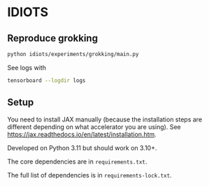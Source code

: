 # IDIOTS

## Reproduce grokking

```bash
python idiots/experiments/grokking/main.py
```

See logs with
```bash
tensorboard --logdir logs
```

## Setup

You need to install JAX manually (because the installation steps are different depending on what accelerator you are using). See https://jax.readthedocs.io/en/latest/installation.htm.

Developed on Python 3.11 but should work on 3.10+.

The core dependencies are in `requirements.txt`.

The full list of dependencies is in `requirements-lock.txt`.